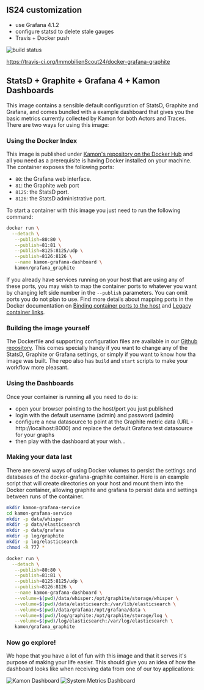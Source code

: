 IS24 customization
---------------------------------------------
* use Grafana 4.1.2
* configure statsd to delete stale gauges
* Travis + Docker push

![build status](https://travis-ci.org/ImmobilienScout24/docker-grafana-graphite.svg?branch=master)

https://travis-ci.org/ImmobilienScout24/docker-grafana-graphite

StatsD + Graphite + Grafana 4 + Kamon Dashboards
---------------------------------------------

This image contains a sensible default configuration of StatsD, Graphite and Grafana, and comes bundled with a example
dashboard that gives you the basic metrics currently collected by Kamon for both Actors and Traces. There are two ways
for using this image:


### Using the Docker Index ###

This image is published under [Kamon's repository on the Docker Hub](https://hub.docker.com/u/kamon/) and all you
need as a prerequisite is having Docker installed on your machine. The container exposes the following ports:

- `80`: the Grafana web interface.
- `81`: the Graphite web port
- `8125`: the StatsD port.
- `8126`: the StatsD administrative port.

To start a container with this image you just need to run the following command:

```bash
docker run \
  --detach \
   --publish=80:80 \
   --publish=81:81 \
   --publish=8125:8125/udp \
   --publish=8126:8126 \
   --name kamon-grafana-dashboard \
   kamon/grafana_graphite
```

If you already have services running on your host that are using any of these ports, you may wish to map the container
ports to whatever you want by changing left side number in the `--publish` parameters. You can omit ports you do not plan to use. Find more details about mapping ports in the Docker documentation on [Binding container ports to the host](https://docs.docker.com/engine/userguide/networking/default_network/binding/) and [Legacy container links](https://docs.docker.com/engine/userguide/networking/default_network/dockerlinks/).


### Building the image yourself ###

The Dockerfile and supporting configuration files are available in our [Github repository](https://github.com/kamon-io/docker-grafana-graphite).
This comes specially handy if you want to change any of the StatsD, Graphite or Grafana settings, or simply if you want
to know how tha image was built. The repo also has `build` and `start` scripts to make your workflow more pleasant.


### Using the Dashboards ###

Once your container is running all you need to do is:
- open your browser pointing to the host/port you just published
- login with the default username (admin) and password (admin)
- configure a new datasource to point at the Graphite metric data (URL - http://localhost:8000) and replace the default Grafana test datasource for your graphs
- then play with the dashboard at your wish...

### Making your data last ###

There are several ways of using Docker volumes to persist the settings and databases of the docker-grafana-graphite container. Here is an example script that will create directories on your host and mount them into the Docker container, allowing graphite and grafana to persist data and settings between runs of the container.

```bash
mkdir kamon-grafana-service
cd kamon-grafana-service
mkdir -p data/whisper
mkdir -p data/elasticsearch
mkdir -p data/grafana
mkdir -p log/graphite
mkdir -p log/elasticsearch
chmod -R 777 *

docker run \
  --detach \
   --publish=80:80 \
   --publish=81:81 \
   --publish=8125:8125/udp \
   --publish=8126:8126 \
   --name kamon-grafana-dashboard \
   --volume=$(pwd)/data/whisper:/opt/graphite/storage/whisper \
   --volume=$(pwd)/data/elasticsearch:/var/lib/elasticsearch \
   --volume=$(pwd)/data/grafana:/opt/grafana/data \
   --volume=$(pwd)/log/graphite:/opt/graphite/storage/log \
   --volume=$(pwd)/log/elasticsearch:/var/log/elasticsearch \
   kamon/grafana_graphite
```

### Now go explore! ###

We hope that you have a lot of fun with this image and that it serves it's
purpose of making your life easier. This should give you an idea of how the dashboard looks like when receiving data
from one of our toy applications:

![Kamon Dashboard](http://kamon.io/assets/img/kamon-statsd-grafana.png)
![System Metrics Dashboard](http://kamon.io/assets/img/kamon-system-metrics.png)
